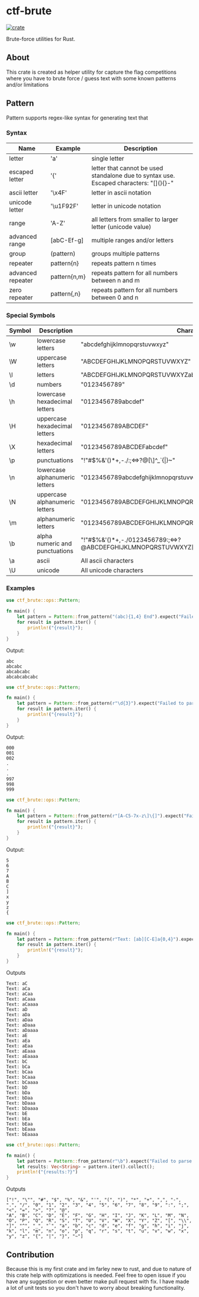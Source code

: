 # ctf-brute
[![crate](https://img.shields.io/crates/v/ctf-brute.svg)](https://crates.io/crates/ctf-brute)

Brute-force utilities for Rust.

## About
This crate is created as helper utility for capture the flag competitions where you have to brute force / guess text with some known patterns and/or limitations


## Pattern
Pattern supports regex-like syntax for generating text that 

### Syntax
|Name|Example|Description
|---|---|---|
|letter| 'a'  | single letter |
|escaped letter| '\{' | letter that cannot be used standalone due to syntax use. Escaped characters: "[]\(\)\{\}-" |
|ascii letter | '\x4F' | letter in ascii notation |
|unicode letter| '\u1F92F' | letter in unicode notation |
|range| 'A-Z' | all letters from smaller to larger letter (unicode value)
|advanced range| [abC-Ef-g] | multiple ranges and/or letters
|group| (pattern) | groups multiple patterns
|repeater| pattern{n} | repeats pattern n times
|advanced repeater| pattern{n,m} | repeats pattern for all numbers between n and m
|zero repeater| pattern{,n} | repeats pattern for all numbers between 0 and n

### Special Symbols
| Symbol | Description | Character set |
| --- | --- | --- |
|\w| lowercase letters | "abcdefghijklmnopqrstuvwxyz"
|\W| uppercase letters | "ABCDEFGHIJKLMNOPQRSTUVWXYZ"
|\l| letters | "ABCDEFGHIJKLMNOPQRSTUVWXYZabcdefghijklmnopqrstuvwxyz"
|\d| numbers | "0123456789"
|\h| lowercase hexadecimal letters | "0123456789abcdef"
|\H| uppercase hexadecimal letters | "0123456789ABCDEF"
|\X| hexadecimal letters | "0123456789ABCDEFabcdef"
|\p| punctuations | "!\"#$%&'\(\)*+,-./:;<=>?@[\\]^_`\{\|\}~"
|\n| lowercase alphanumeric letters | "0123456789abcdefghijklmnopqrstuvwxyz"
|\N| uppercase alphanumeric letters | "0123456789ABCDEFGHIJKLMNOPQRSTUVWXYZ"
|\m| alphanumeric letters | "0123456789ABCDEFGHIJKLMNOPQRSTUVWXYZabcdefghijklmnopqrstuvwxyz"
|\b| alpha numeric and punctuations | "!\"#$%&'\(\)*+,-./0123456789:;<=>?@ABCDEFGHIJKLMNOPQRSTUVWXYZ[\\]^_`abcdefghijklmnopqrstuvwxyz\{\|\}~"
|\a| ascii | All ascii characters
|\U| unicode | All unicode characters

### Examples
```rs
use ctf_brute::ops::Pattern;

fn main() {
    let pattern = Pattern::from_pattern("(abc){1,4} End").expect("Failed to parse pattern");
    for result in pattern.iter() {
        println!("{result}");
    }
}
```
Output:
```
abc
abcabc
abcabcabc
abcabcabcabc
```


```rs
use ctf_brute::ops::Pattern;

fn main() {
    let pattern = Pattern::from_pattern(r"\d{3}").expect("Failed to parse pattern");
    for result in pattern.iter() {
        println!("{result}");
    }
}
```
Output:
```
000
001
002
.
.
.
997
998
999
```


```rs
use ctf_brute::ops::Pattern;

fn main() {
    let pattern = Pattern::from_pattern(r"[A-C5-7x-z\]\{]").expect("Failed to parse pattern");
    for result in pattern.iter() {
        println!("{result}");
    }
}
```
Output:
```
5
6
7
A
B
C
]
x
y
z
{
```

```rs
use ctf_brute::ops::Pattern;

fn main() {
    let pattern = Pattern::from_pattern(r"Text: [ab][C-E]a{0,4}").expect("Failed to parse pattern");
    for result in pattern.iter() {
        println!("{result}");
    }
}
```
Outputs
```
Text: aC
Text: aCa   
Text: aCaa  
Text: aCaaa 
Text: aCaaaa
Text: aD    
Text: aDa   
Text: aDaa  
Text: aDaaa
Text: aDaaaa
Text: aE
Text: aEa
Text: aEaa
Text: aEaaa
Text: aEaaaa
Text: bC
Text: bCa
Text: bCaa
Text: bCaaa
Text: bCaaaa
Text: bD
Text: bDa
Text: bDaa
Text: bDaaa
Text: bDaaaa
Text: bE
Text: bEa
Text: bEaa
Text: bEaaa
Text: bEaaaa
```


```rs
use ctf_brute::ops::Pattern;

fn main() {
    let pattern = Pattern::from_pattern(r"\b").expect("Failed to parse pattern");
    let results: Vec<String> = pattern.iter().collect();
    println!("{results:?}")
}
```
Outputs
```
["!", "\"", "#", "$", "%", "&", "'", "(", ")", "*", "+", ",", "-", ".", "/", "0", "1", "2", "3", "4", "5", "6", "7", "8", "9", ":", ";", "<", "=", ">", "?", "@", 
"A", "B", "C", "D", "E", "F", "G", "H", "I", "J", "K", "L", "M", "N", "O", "P", "Q", "R", "S", "T", "U", "V", "W", "X", "Y", "Z", "[", "\\", "]", "^", "_", "`", "a", "b", "c", "d", "e", "f", "g", "h", "i", "j", "k", "l", "m", "n", "o", "p", "q", "r", "s", "t", "u", "v", "w", "x", "y", "z", "{", "|", "}", "~"]
```

## Contribution
Because this is my first crate and im farley new to rust, and due to nature of this crate help with optimizations is needed. Feel free to open issue if you have any suggestion or even better make pull request with fix. I have made a lot of unit tests so you don't have to worry about breaking functionality.